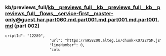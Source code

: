 ### kb/previews_full/kb__previews_full__kb__previews_full__kb__previews_full__flows__service-first__master-only@guest.har.part060.md.part001.md.part001.md.part001.md (part 002)

```md
criptId": "12289",
                    "url": "https://n958200.alteg.io/chunk-KO722YSM.js",
                    "lineNumber": 0,
                    "colu
```

```
